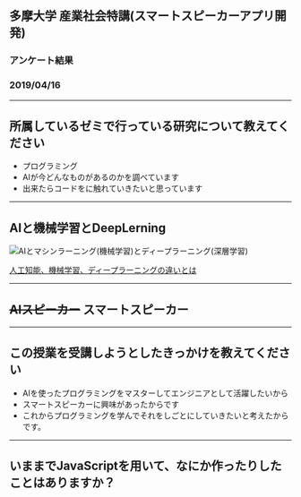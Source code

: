 
## 多摩大学 産業社会特講(スマートスピーカーアプリ開発)

### アンケート結果
### 2019/04/16

---

## 所属しているゼミで行っている研究について教えてください

* プログラミング
* AIが今どんなものがあるのかを調べています
* 出来たらコードをに触れていきたいと思っています

--- 

## AIと機械学習とDeepLerning

![AIとマシンラーニング(機械学習)とディープラーニング(深層学習)](http://images.nvidia.com/content/APAC/blog/jp/whats-difference-ai-ml-dlai/Deep_Learning_Icons_R5_LR_JP.png)


[人工知能、機械学習、ディープラーニングの違いとは](https://blogs.nvidia.co.jp/2016/08/09/whats-difference-artificial-intelligence-machine-learning-deep-learning-ai/)

---

## ~~AIスピーカー~~ スマートスピーカー

<script type="text/javascript" src="https://ssl.gstatic.com/trends_nrtr/1754_RC01/embed_loader.js"></script> <script type="text/javascript"> trends.embed.renderExploreWidget("TIMESERIES", {"comparisonItem":[{"keyword":"ai スピーカー","geo":"","time":"2017-03-16 2019-04-16"},{"keyword":"スマート スピーカー","geo":"","time":"2017-03-16 2019-04-16"}],"category":0,"property":""}, {"exploreQuery":"date=2017-03-16%202019-04-16&q=ai%20%E3%82%B9%E3%83%94%E3%83%BC%E3%82%AB%E3%83%BC,%E3%82%B9%E3%83%9E%E3%83%BC%E3%83%88%20%E3%82%B9%E3%83%94%E3%83%BC%E3%82%AB%E3%83%BC","guestPath":"https://trends.google.com:443/trends/embed/"}); </script> 

---

## この授業を受講しようとしたきっかけを教えてください

- AIを使ったプログラミングをマスターしてエンジニアとして活躍したいから
- スマートスピーカーに興味があったからです
-  これからプログラミングを学んでそれをしごとにしていきたいと考えたからです。

---
## いままでJavaScriptを用いて、なにか作ったりしたことはありますか？


